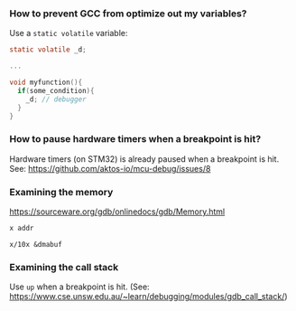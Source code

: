 ### How to prevent GCC from optimize out my variables?

Use a `static volatile` variable:

```c
static volatile _d;

...

void myfunction(){
  if(some_condition){
    _d; // debugger 
  }
}
```

### How to pause hardware timers when a breakpoint is hit?

Hardware timers (on STM32) is already paused when a breakpoint is hit. See: https://github.com/aktos-io/mcu-debug/issues/8

### Examining the memory 

https://sourceware.org/gdb/onlinedocs/gdb/Memory.html

```c
x addr
```

```
x/10x &dmabuf
```

### Examining the call stack

Use `up` when a breakpoint is hit. (See: https://www.cse.unsw.edu.au/~learn/debugging/modules/gdb_call_stack/)
